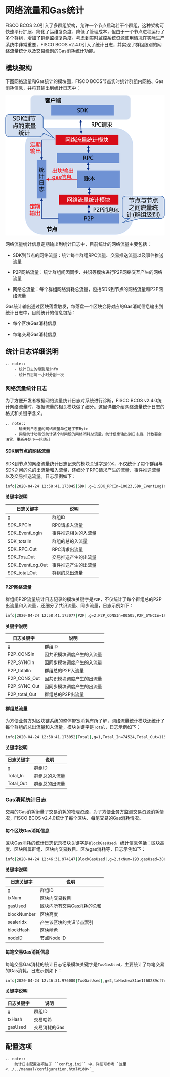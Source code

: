 # 网络流量和Gas统计

FISCO BCOS 2.0引入了多群组架构，允许一个节点启动若干个群组，这种架构可快速平行扩展、简化了运维复杂度、降低了管理成本，但由于一个节点进程运行了多个群组，增加了群组监控复杂度。考虑到实时监控系统资源使用情况在实际生产系统中非常重要，FISCO BCOS v2.4.0引入了统计日志，并实现了群组级别的网络流量统计以及交易级别的Gas消耗统计功能。

## 模块架构

下图网络流量和Gas统计的模块图，FISCO BCOS节点实时统计群组内网络、Gas消耗信息，并将其输出到统计日志中：

![](../../../images/stat/network_gas_stat.png)

网络流量统计信息定期输出到统计日志中，目前统计的网络流量主要包括：

- SDK到节点的网络流量：统计每个群组RPC流量、交易推送流量以及事件推送流量

- P2P网络流量：统计群组间因同步、共识等模块进行P2P网络交互产生的网络流量

- 网络总流量：每个群组网络消耗总流量，包括SDK到节点的网络流量和P2P网络流量


Gas统计输出通过区块落盘触发，每落盘一个区块会将对应的Gas消耗信息输出到统计日志中，目前统计的信息包括：

- 每个区块Gas消耗信息

- 每笔交易Gas消耗信息


## 统计日志详细说明

```eval_rst
.. note::
    - 统计日志的级别是info
    - 统计日志每一小时分割一次
```

### 网络流量统计日志

为了方便开发者根据网络流量统计日志对系统进行诊断，FISCO BCOS v2.4.0统计网络流量时，根据流量的相关模块做了细分。这里详细介绍网络流量统计日志的格式和关键字含义。

```eval_rst
.. note::
    - 输出到日志里的网络流量单位是字节Byte
    - 网络统计功能仅统计某个时间段的网络消耗总流量，统计信息输出到日志后，计数器会清零，重新开始下一轮统计
```

#### SDK到节点的网络流量

SDK到节点的网络流量统计日志记录的模块关键字是`SDK`，不仅统计了每个群组与SDK之间的总的出流量和入流量，还细分了RPC请求产生的流量、事件推送流量以及交易推送流量。日志示例如下：

```bash
info|2020-04-24 12:58:41.173045|SDK|,g=1,SDK_RPCIn=10023,SDK_EventLogIn=500,SDK_totalIn=10523,SDK_RPC_Out=0,SDK_Txs_Out=0,SDK_EventLog_Out=0,SDK_total_Out=0
```
**关键字说明**

日志关键字 | 说明
-|-
g | 群组ID
SDK_RPCIn | RPC请求入流量 |
SDK_EventLogIn | 事件推送相关的入流量 |
SDK_totalIn | 群组的总的入流量 |
SDK_RPC_Out | RPC请求出流量 |
SDK_Txs_Out | 交易推送产生的出流量 |
SDK_EventLog_Out | 事件推送产生的出流量 |
SDK_total_Out |群组的总出流量 |

#### P2P网络流量

群组间P2P流量统计日志记录的模块关键字是`P2P`，不仅统计了每个群组总的P2P出流量和入流量，还细分了共识流量、同步流量，日志示例如下：

```bash
info|2020-04-24 12:58:41.173077|P2P|,g=2,P2P_CONSIn=80505,P2P_SYNCIn=19008,P2P_totalIn=99513,P2P_CONS_Out=211377,P2P_SYNC_Out=19008,P2P_total_Out=230385  
```

**关键字说明**

日志关键字 | 说明
-|-
g | 群组ID
P2P_CONSIn | 因共识模块调度产生的入流量 |
P2P_SYNCIn | 因同步模块调度产生的入流量 |
P2P_totalIn | 群组总的P2P入流量 |
P2P_CONS_Out | 因共识模块调度产生的出流量 |
P2P_SYNC_Out | 因同步模块调度产生的出流量 |
P2P_total_Out | 群组总的P2P出流量 |


#### 群组总流量

为方便业务方对区块链系统的整体带宽消耗有所了解，网络流量统计模块还统计了每个群组的总出流量和入流量，模块关键字是`Total`，日志示例如下：

```bash
info|2020-04-24 12:58:41.173052|Total|,g=1,Total_In=74524,Total_Out=115434 
```

**关键字说明**

日志关键字 | 说明
-|-
g | 群组ID
Total_In | 群组总的入流量 |
Total_Out | 群组总的出流量 |


### Gas消耗统计日志

交易的Gas消耗衡量了交易消耗的物理资源，为了方便业务方监测交易资源消耗情况，FISCO BCOS v2.4.0统计了每个区块、每笔交易的Gas消耗情况。

#### 每个区块Gas消耗信息

区块Gas消耗的统计日志记录模块关键字是`BlockGasUsed`，统计信息包括：区块高度、区块所属群组、区块内交易数目、区块gas消耗等，日志示例如下：

```bash
info|2020-04-24 12:46:31.974147|BlockGasUsed|,g=2,txNum=193,gasUsed=3860579,blockNumber=1419,sealerIdx=2,blockHash=b10bdcc5da9c9cd5399ca5821bed9ae6f3fecbe1ddf8ec723b44e6fa30c4bd05,nodeID=0e23d6e237cfc5041d1754fa6682d71bef842b29ddfe3412b284aeac4b8b4794a51df409b667829750c2b4e91bdf95f51742e001e44dc9f97123a5002e49b8ca
```

**关键字说明**

日志关键字 | 说明
-|-
g | 群组ID
txNum | 区块内交易数目 |
gasUsed | 区块内所有交易Gas消耗的总和 |
blockNumber | 区块高度 |
sealerIdx | 产生该区块的共识节点索引 |
blockHash | 区块哈希 |
nodeID | 节点Node ID|

#### 每笔交易Gas消耗信息

每笔交易Gas消耗的统计日志记录模块关键字是`TxsGasUsed`，主要统计了每笔交易的Gas消耗，日志示例如下：

```bash
info|2020-04-24 12:46:31.976080|TxsGasUsed|,g=2,txHash=a81ae1f60289cf7e8f6987b20c68ba9580a1c34d9252c5b4b9c097113309b9d7,gasUsed=20003
```

**关键字说明**

日志关键字 | 说明
-|-
g | 群组ID
txHash | 交易哈希 |
gasUsed | 交易消耗的Gas |


## 配置选项

```eval_rst
.. note::
    统计日志配置选项位于 ``config.ini`` 中，详细可参考 `这里 <../../manual/configuration.html#id8>`_ 
```




